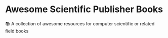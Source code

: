 # Awesome Scientific Publisher Books
📚 A collection of awesome resources for computer scientific  or related field books
